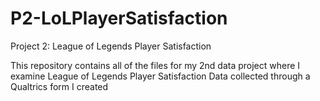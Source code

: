 # P2-LoLPlayerSatisfaction
Project 2: League of Legends Player Satisfaction

This repository contains all of the files for my 2nd data project where I examine League of Legends Player Satisfaction Data collected through a Qualtrics form I created

